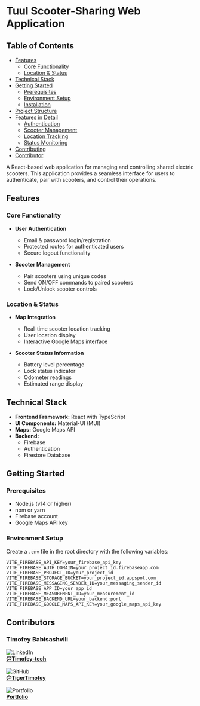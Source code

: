 # Tuul Scooter-Sharing Web Application

## Table of Contents

- [Features](#features)
  - [Core Functionality](#core-functionality)
  - [Location & Status](#location--status)
- [Technical Stack](#technical-stack)
- [Getting Started](#getting-started)
  - [Prerequisites](#prerequisites)
  - [Environment Setup](#environment-setup)
  - [Installation](#installation)
- [Project Structure](#project-structure)
- [Features in Detail](#features-in-detail)
  - [Authentication](#authentication)
  - [Scooter Management](#scooter-management)
  - [Location Tracking](#location-tracking)
  - [Status Monitoring](#status-monitoring)
- [Contributing](#contributing)
- [Contributor](#contributors)

A React-based web application for managing and controlling shared electric scooters. This application provides a seamless interface for users to authenticate, pair with scooters, and control their operations.

## Features

### Core Functionality

- **User Authentication**

  - Email & password login/registration
  - Protected routes for authenticated users
  - Secure logout functionality

- **Scooter Management**
  - Pair scooters using unique codes
  - Send ON/OFF commands to paired scooters
  - Lock/Unlock scooter controls

### Location & Status

- **Map Integration**

  - Real-time scooter location tracking
  - User location display
  - Interactive Google Maps interface

- **Scooter Status Information**
  - Battery level percentage
  - Lock status indicator
  - Odometer readings
  - Estimated range display

## Technical Stack

- **Frontend Framework:** React with TypeScript
- **UI Components:** Material-UI (MUI)
- **Maps:** Google Maps API
- **Backend:**<br/>
  - Firebase
  - Authentication
  - Firestore Database

## Getting Started

### Prerequisites

- Node.js (v14 or higher)
- npm or yarn
- Firebase account
- Google Maps API key

### Environment Setup

Create a `.env` file in the root directory with the following variables:

```
VITE_FIREBASE_API_KEY=your_firebase_api_key
VITE_FIREBASE_AUTH_DOMAIN=your_project_id.firebaseapp.com
VITE_FIREBASE_PROJECT_ID=your_project_id
VITE_FIREBASE_STORAGE_BUCKET=your_project_id.appspot.com
VITE_FIREBASE_MESSAGING_SENDER_ID=your_messaging_sender_id
VITE_FIREBASE_APP_ID=your_app_id
VITE_FIREBASE_MEASUREMENT_ID=your_measurement_id
VITE_FIREBASE_BACKEND_URL=your_backend:port
VITE_FIREBASE_GOOGLE_MAPS_API_KEY=your_google_maps_api_key
```

## Contributors

### Timofey Babisashvili <br/>

![LinkedIn](https://img.shields.io/badge/LinkedIn-%230A66C2?style=flat&logo=linkedin&logoColor=white) <br/>**[@Timofey-tech](https://www.linkedin.com/in/timofey-tech)**<br/><br/>
![GitHub](https://img.shields.io/badge/GitHub-%23181717?style=flat&logo=github&logoColor=white) <br/>**[@TigerTimofey](https://github.com/TigerTimofey)** <br/><br/>
![Portfolio](https://img.shields.io/badge/Portfolio-%2316B5D8?style=flat&logo=google-chrome&logoColor=white)<br/> **[Portfolio](https://timofey-tigertimofeys-projects.vercel.app)**

